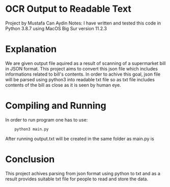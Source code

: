 # OCR Output to Readable Text
Project by Mustafa Can Aydin
Notes: I have written and tested this code in Python 3.8.7 using MacOS Big Sur version 11.2.3

# Explanation

We are given output file aquired as a result of scanning of a supermarket bill in JSON format. This project aims to convert this json file which includes informations related to bill's contents. In order to achive this goal, json file will be parsed using python3 into readable txt file so as txt file includes contents of the bill as close as it is seen by human eye.


# Compiling and Running 

In order to run program one has to use: 
~~~~~~~~~~~~~~~{.py}
    python3 main.py
~~~~~~~~~~~~~~~
After running output.txt will be created in the same folder as main.py is 

# Conclusion

This project achives parsing from json format using python to txt and as a result provides suitable txt file for people to read and store the data.  
